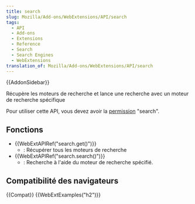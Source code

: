 ```yaml
---
title: search
slug: Mozilla/Add-ons/WebExtensions/API/search
tags:
  - API
  - Add-ons
  - Extensions
  - Reference
  - Search
  - Search Engines
  - WebExtensions
translation_of: Mozilla/Add-ons/WebExtensions/API/search
---
```


{{AddonSidebar}}

Récupère les moteurs de recherche et lance une recherche avec un moteur de recherche spécifique

Pour utiliser cette API, vous devez avoir la [permission](/fr/Add-ons/WebExtensions/manifest.json/permissions) "search".

## Fonctions

- {{WebExtAPIRef("search.get()")}}
  - : Récupérer tous les moteurs de recherche
- {{WebExtAPIRef("search.search()")}}
  - : Recherche à l'aide du moteur de recherche spécifié.

## Compatibilité des navigateurs

{{Compat}} {{WebExtExamples("h2")}}
